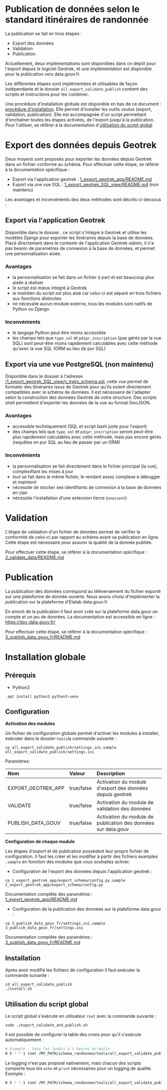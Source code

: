 # Publication de données selon le standard itinéraires de randonnée

La publication se fait en trois étapes :
 * Export des données
 * Validation
 * Publication

Actuellement, deux implémentations sont disponibles dans ce dépôt pour l'export depuis le logiciel Geotrek, et une implémentation est disponible pour la publication vers data.gouv.fr.

Les différentes étapes sont implémentées et utilisables de façon indépendante et le dossier `all_export_validate_publish` contient des scripts et instructions pour les combiner.

Une procédure d'installation globale est disponible en bas de ce document : [procédure d'installation](#installation-globale). Elle permet d'installer les outils voulus (export, validation, publication). Elle est accompagnée d'un script permettant d'enchaîner toutes les étapes activées, de l'export jusqu'à la publication.
Pour l'utiliser, se référer à la documentation d'[utilisation du script global](#utilisation-du-script-global)


# Export des données depuis Geotrek

Deux moyens sont proposés pour exporter les données depuis Geotrek dans un fichier conforme au schéma.
Pour effectuer cette étape, se référer à la documentation spécifique :
  * Export via l'application geotrek : [1_export_geotrek_app/README.md](./1_export_geotrek_app/README.md)
  * Export via une vue SQL : [1_export_geotrek_SQL_view/README.md](./1_export_geotrek_SQL_view/README.md) (non maintenu)
  
Les avantages et inconvénients des deux méthodes sont décrits ci-dessous :

## Export via l'application Geotrek

Disponible dans le dossier [](./1_export_geotrek_app), ce script s'intègre à Geotrek et utilise les modèles Django pour exporter les itinéraires depuis la base de données. Placé directement dans le contexte de l'application Geotrek-admin, il n'a pas besoin de paramètres de connexion à la base de données, et permet une personnalisation aisée.

### Avantages
 - la personnalisation se fait dans un fichier à part et est beaucoup plus aisée à réaliser
 - le script est mieux intégré à Geotrek
 - le maintien du script est plus aisé car celui-ci est séparé en trois fichiers aux fonctions distinctes
 - ne nécessite aucun module externe, tous les modules sont natifs de Python ou Django

### Inconvénients
 - le langage Python peut être moins accessible
 - les champs tels que `type_sol` et `pdipr_inscription` (pas gérés par la vue SQL) sont peut-être moins rapidement calculables avec cette méthode qu'avec la vue SQL (ORM au lieu de pur SQL)


## Export via une vue PostgreSQL (non maintenu)
Disponible dans le dossier à l'adresse [/1_export_geotrek_SQL_view/v_treks_schema.sql](1_export_geotrek_SQL_view/v_treks_schema.sql), cette vue permet de formater des itinéraires issus de Geotrek pour qu'ils soient directement compatibles avec le schéma de données. Il est nécessaire de l'adapter selon la construction des données Geotrek de votre structure.
Des scripts shell permettent d'exporter les données de la vue au format GeoJSON.

### Avantages
 - accessible techniquement (SQL et script bash juste pour l'export)
 - des champs tels que `type_sol` et `pdipr_inscription` seront peut-être plus rapidement calculables avec cette méthode, mais pas encore gérés (requêtes en pur SQL au lieu de passer par un ORM)
### Inconvénients
 - la personnalisation se fait directement dans le fichier principal (la vue), complexifiant les mises à jour
 - tout se fait dans le même fichier, le rendant assez complexe à débugger et maintenir
 - nécessite de stocker ses identifiants de connexion à la base de données en clair
 - nécessite l'installation d'une extension tierce (`unaccent`)

# Validation

L'étape de validation d'un fichier de données permet de vérifier la conformité de celui-ci par rapport au schéma avant sa publication en ligne. Cette étape est nécessaire pour assurer la qualité de la donnée publiée.

Pour effectuer cette étape, se référer à la documentation spécifique : [2_validate_data/README.md](./2_validate_data/README.md)



# Publication

La publication des données correspond au téléversement du fichier exporté sur une plateforme de donnée ouverte. Nous avons choisi d'implémenter la publication sur la plateforme d'Etalab data.gouv.fr

En amont de la publication il faut avoir créé sur la plateforme data.gouv un compte et un jeu de données. La documentation est accessible en ligne : https://doc.data.gouv.fr/



Pour effectuer cette étape, se référer à la documentation spécifique : [3_publish_data_gouv_fr/README.md](./3_publish_data_gouv_fr/README.md)


# Installation globale


## Prérequis

 * Python3

```shell
 apt install python3 python3-venv
```

## Configuration

**Activation des modules**

Un fichier de configuration globale permet d'activer les modules à installer, exécuter dans le dossier `tools`la commande suivante :

```shell
cp all_export_validate_publish/settings.ini.sample all_export_validate_publish/settings.ini
```

Paramètres:

| Nom                 | Valeur          |  Description                                                   |
| :------------------ |:--------------- | :------------------------------------------------------------- |
| EXPORT_GEOTREK_APP  |  true/false     |  Activation du module d'export des données depuis geotrek      |
| VALIDATE            |  true/false     |  Activation du module de validation des données                |
| PUBLISH_DATA_GOUV   |  true/false     |  Activation du module de publication des données sur data.gouv |


**Configuration de chaque module**


Les étapes d'export et de publication possèdent leur propre fichier de configuration. Il faut les créer et les modifier à partir des fichiers examples `.sample` en fonction des modules que vous souhaitez activer.


 * Configuration de l'export des données depuis l'application geotrek :
```shell
cp 1_export_geotrek_app/export_schema/config.py.sample 1_export_geotrek_app/export_schema/config.py
```
Documentation complète des paramètres : [1_export_geotrek_app/README.md](./1_export_geotrek_app/README.md)


 * Configuration de la publication des données sur la plateforme data.gouv :
```shell
cp 3_publish_data_gouv_fr/settings.ini.sample 3_publish_data_gouv_fr/settings.ini
```

Documentation complète des paramètres : [3_publish_data_gouv_fr/README.md](./3_publish_data_gouv_fr/README.md)
## Installation

Après avoir modifié les fichiers de configuration il faut exécuter la commande suivante :
``` shell
cd all_export_validate_publish
./install.sh
```

## Utilisation du script global

Le script global s'exécute en utilisateur `root` avec la commande suivante :
``` shell
sudo ./export_validate_and_publish.sh
```

Il est possible de configurer la table des crons pour qu'il s'exécute automatiquement :

```sh
# Exemple : tous les lundis à 5 heures du matin
0 5 * * 1 root /MY_PATH/schema_randonnee/tools/all_export_validate_publish/export_validate_and_publish.sh
```

Le logging n'est pas proposé nativement, mais chacun des scripts comporte tous les `echo` et `print` nécessaires pour un logging de qualité. Exemple :
```sh
0 5 * * 1 root /MY_PATH/schema_randonnee/tools/all_export_validate_publish/export_validate_and_publish.sh >> /MY_PATH/schema_randonnee/tools/generated_data/export_validate_publish.log
```
